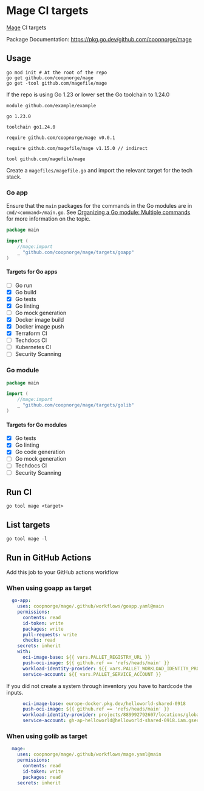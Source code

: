 # Mage CI targets

[Mage](https://magefile.org/) CI targets

Package Documentation: <https://pkg.go.dev/github.com/coopnorge/mage>

## Usage

```shell
go mod init # At the root of the repo
go get github.com/coopnorge/mage
go get -tool github.com/magefile/mage
```

If the repo is using Go 1.23 or lower set the Go toolchain to 1.24.0

```gomod title="go.mod"
module github.com/example/example

go 1.23.0

toolchain go1.24.0

require github.com/coopnorge/mage v0.0.1

require github.com/magefile/mage v1.15.0 // indirect

tool github.com/magefile/mage
```

Create a `magefiles/magefile.go` and import the relevant target for the tech
stack.

### Go app

Ensure that the `main` packages for the commands in the Go modules are in
`cmd/<command>/main.go`. See [Organizing a Go module: Multiple
commands](https://go.dev/doc/modules/layout#multiple-commands) for more
information on the topic.

```go title="magefiles/magefile.go"
package main

import (
	//mage:import
	_ "github.com/coopnorge/mage/targets/goapp"
)
```

#### Targets for Go apps

- [ ] Go run
- [X] Go build
- [X] Go tests
- [X] Go linting
- [ ] Go mock generation
- [X] Docker image build
- [X] Docker image push
- [X] Terraform CI
- [ ] Techdocs CI
- [ ] Kubernetes CI
- [ ] Security Scanning

### Go module

```go title="magefiles/magefile.go"
package main

import (
	//mage:import
	_ "github.com/coopnorge/mage/targets/golib"
)
```

#### Targets for Go modules

- [X] Go tests
- [X] Go linting
- [X] Go code generation
- [ ] Go mock generation
- [ ] Techdocs CI
- [ ] Security Scanning

## Run CI

```console
go tool mage <target>
```

## List targets

```console
go tool mage -l
```

## Run in GitHub Actions

Add this job to your GitHub actions workflow

### When using goapp as target

```yaml
  go-app:
    uses: coopnorge/mage/.github/workflows/goapp.yaml@main
    permissions:
      contents: read
      id-token: write
      packages: write
      pull-requests: write
      checks: read
    secrets: inherit
    with:
      oci-image-base: ${{ vars.PALLET_REGISTRY_URL }}
      push-oci-image: ${{ github.ref == 'refs/heads/main' }}
      workload-identity-provider: ${{ vars.PALLET_WORKLOAD_IDENTITY_PROVIDER }}
      service-account: ${{ vars.PALLET_SERVICE_ACCOUNT }}
```

If you did not create a system through inventory you have to hardcode the
inputs.

```yaml
      oci-image-base: europe-docker.pkg.dev/helloworld-shared-0918
      push-oci-image: ${{ github.ref == 'refs/heads/main' }}
      workload-identity-provider: projects/889992792607/locations/global/workloadIdentityPools/github-actions/providers/github-actions-provider
      service-account: gh-ap-helloworld@helloworld-shared-0918.iam.gserviceaccount.com
```

### When using golib as target

```yaml
  mage:
    uses: coopnorge/mage/.github/workflows/mage.yaml@main
    permissions:
      contents: read
      id-token: write
      packages: read
    secrets: inherit
```

